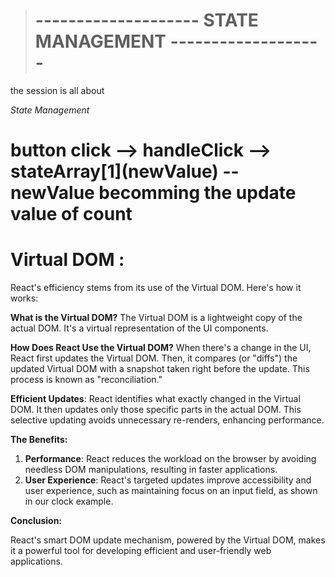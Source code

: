 ># -------------------- STATE MANAGEMENT -------------------

the session is all about

*State Management*

<h1>button click --> handleClick --> stateArray[1](newValue) -- newValue becomming the update value of count</h1>

# **Virtual DOM :**

React's efficiency stems from its use of the Virtual DOM. Here's how it works:

**What is the Virtual DOM?** 
The Virtual DOM is a lightweight copy of the actual DOM. It's a virtual representation of the UI components.

**How Does React Use the Virtual DOM?** 
When there's a change in the UI, React first updates the Virtual DOM. Then, it compares (or "diffs") the updated Virtual DOM with a snapshot taken right before the update. This process is known as "reconciliation."

**Efficient Updates**: 
React identifies what exactly changed in the Virtual DOM. It then updates only those specific parts in the actual DOM. This selective updating avoids unnecessary re-renders, enhancing performance.

**The Benefits:**

1. **Performance**: React reduces the workload on the browser by avoiding needless DOM manipulations, resulting in faster applications.
2. **User Experience**: React's targeted updates improve accessibility and user experience, such as maintaining focus on an input field, as shown in our clock example.

**Conclusion:**

React's smart DOM update mechanism, powered by the Virtual DOM, makes it a powerful tool for developing efficient and user-friendly web applications.

